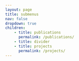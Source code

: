 ```yaml
---
layout: page
title: submenus
nav: false
dropdown: true
children:
    - title: publications
      permalink: /publications/
    - title: divider
    - title: projects
      permalink: /projects/
---
```

